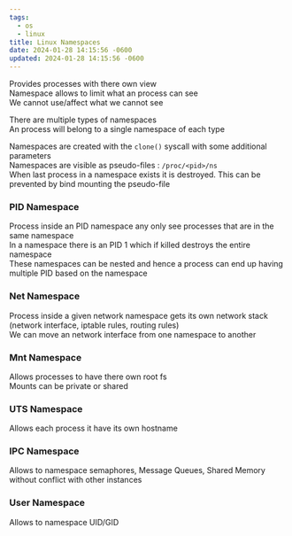 ```yaml
---
tags:
  - os
  - linux
title: Linux Namespaces
date: 2024-01-28 14:15:56 -0600
updated: 2024-01-28 14:15:56 -0600
---
```


Provides processes with there own view  
Namespace allows to limit what an process can see  
We cannot use/affect what we cannot see

There are multiple types of namespaces  
An process will belong to a single namespace of each type

Namespaces are created with the `clone()` syscall with some additional parameters  
Namespaces are visible as pseudo-files : `/proc/<pid>/ns`  
When last process in a namespace exists it is destroyed. This can be prevented by bind mounting the pseudo-file

### PID Namespace

Process inside an PID namespace any only see processes that are in the same namespace  
In a namespace there is an PID 1 which if killed destroys the entire namespace  
These namespaces can be nested and hence a process can end up having multiple PID based on the namespace

### Net Namespace

Process inside a given network namespace gets its own network stack (network interface, iptable rules, routing rules)  
We can move an network interface from one namespace to another

### Mnt Namespace

Allows processes to have there own root fs  
Mounts can be private or shared

### UTS Namespace

Allows each process it have its own hostname

### IPC Namespace

Allows to namespace semaphores, Message Queues, Shared Memory without conflict with other instances

### User Namespace

Allows to namespace UID/GID
